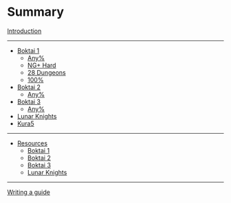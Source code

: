# Summary

[Introduction](./index.md)

---

- [Boktai 1](./boktai.md)
  - [Any%](./boktai/any.md)
  - [NG+ Hard](./boktai/ng+hard.md)
  - [28 Dungeons](./boktai/28-dungeons.md)
  - [100%](./boktai/100.md)
- [Boktai 2](./zoktai.md)
  - [Any%](./zoktai/any.md)
- [Boktai 3](./shinbok.md)
  - [Any%](./shinbok/any.md)
- [Lunar Knights]() <!-- markdownlint-disable-line no-empty-links -->
- [Kura5]()         <!-- markdownlint-disable-line no-empty-links -->

---

- [Resources](./resources.md)
  - [Boktai 1](./resources/boktai.md)
  - [Boktai 2](./resources/zoktai.md)
  - [Boktai 3](./resources/shinbok.md)
  - [Lunar Knights](./resources/boktaiDS.md)

---

[Writing a guide](./contribute.md)
